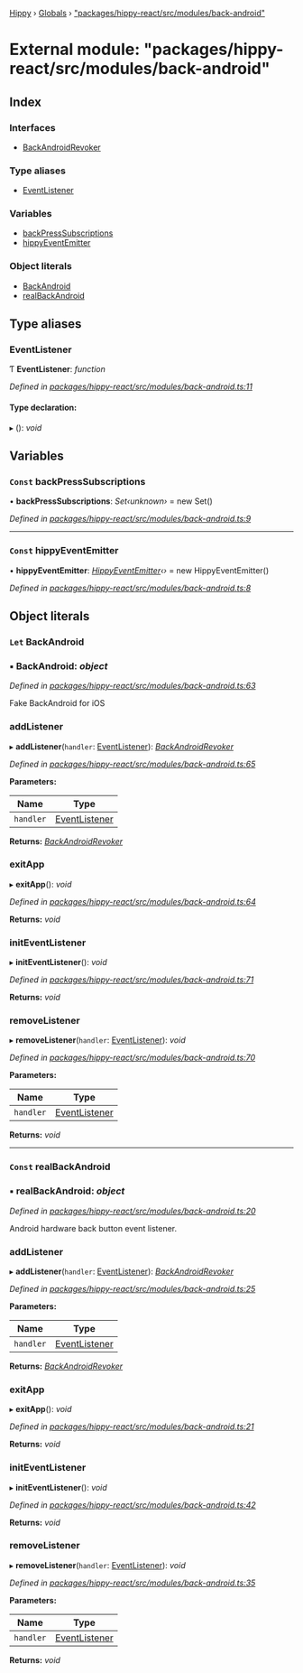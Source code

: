 [Hippy](../README.md) › [Globals](../globals.md) › ["packages/hippy-react/src/modules/back-android"](_packages_hippy_react_src_modules_back_android_.md)

# External module: "packages/hippy-react/src/modules/back-android"

## Index

### Interfaces

* [BackAndroidRevoker](../interfaces/_packages_hippy_react_src_modules_back_android_.backandroidrevoker.md)

### Type aliases

* [EventListener](_packages_hippy_react_src_modules_back_android_.md#eventlistener)

### Variables

* [backPressSubscriptions](_packages_hippy_react_src_modules_back_android_.md#const-backpresssubscriptions)
* [hippyEventEmitter](_packages_hippy_react_src_modules_back_android_.md#const-hippyeventemitter)

### Object literals

* [BackAndroid](_packages_hippy_react_src_modules_back_android_.md#let-backandroid)
* [realBackAndroid](_packages_hippy_react_src_modules_back_android_.md#const-realbackandroid)

## Type aliases

###  EventListener

Ƭ **EventListener**: *function*

*Defined in [packages/hippy-react/src/modules/back-android.ts:11](https://github.com/jeromehan/Hippy/blob/6216275/packages/hippy-react/src/modules/back-android.ts#L11)*

#### Type declaration:

▸ (): *void*

## Variables

### `Const` backPressSubscriptions

• **backPressSubscriptions**: *Set‹unknown›* =  new Set()

*Defined in [packages/hippy-react/src/modules/back-android.ts:9](https://github.com/jeromehan/Hippy/blob/6216275/packages/hippy-react/src/modules/back-android.ts#L9)*

___

### `Const` hippyEventEmitter

• **hippyEventEmitter**: *[HippyEventEmitter](../classes/_packages_hippy_react_src_events_emitter_.hippyeventemitter.md)‹›* =  new HippyEventEmitter()

*Defined in [packages/hippy-react/src/modules/back-android.ts:8](https://github.com/jeromehan/Hippy/blob/6216275/packages/hippy-react/src/modules/back-android.ts#L8)*

## Object literals

### `Let` BackAndroid

### ▪ **BackAndroid**: *object*

*Defined in [packages/hippy-react/src/modules/back-android.ts:63](https://github.com/jeromehan/Hippy/blob/6216275/packages/hippy-react/src/modules/back-android.ts#L63)*

Fake BackAndroid for iOS

###  addListener

▸ **addListener**(`handler`: [EventListener](_packages_hippy_react_src_modules_back_android_.md#eventlistener)): *[BackAndroidRevoker](../interfaces/_packages_hippy_react_src_modules_back_android_.backandroidrevoker.md)*

*Defined in [packages/hippy-react/src/modules/back-android.ts:65](https://github.com/jeromehan/Hippy/blob/6216275/packages/hippy-react/src/modules/back-android.ts#L65)*

**Parameters:**

Name | Type |
------ | ------ |
`handler` | [EventListener](_packages_hippy_react_src_modules_back_android_.md#eventlistener) |

**Returns:** *[BackAndroidRevoker](../interfaces/_packages_hippy_react_src_modules_back_android_.backandroidrevoker.md)*

###  exitApp

▸ **exitApp**(): *void*

*Defined in [packages/hippy-react/src/modules/back-android.ts:64](https://github.com/jeromehan/Hippy/blob/6216275/packages/hippy-react/src/modules/back-android.ts#L64)*

**Returns:** *void*

###  initEventListener

▸ **initEventListener**(): *void*

*Defined in [packages/hippy-react/src/modules/back-android.ts:71](https://github.com/jeromehan/Hippy/blob/6216275/packages/hippy-react/src/modules/back-android.ts#L71)*

**Returns:** *void*

###  removeListener

▸ **removeListener**(`handler`: [EventListener](_packages_hippy_react_src_modules_back_android_.md#eventlistener)): *void*

*Defined in [packages/hippy-react/src/modules/back-android.ts:70](https://github.com/jeromehan/Hippy/blob/6216275/packages/hippy-react/src/modules/back-android.ts#L70)*

**Parameters:**

Name | Type |
------ | ------ |
`handler` | [EventListener](_packages_hippy_react_src_modules_back_android_.md#eventlistener) |

**Returns:** *void*

___

### `Const` realBackAndroid

### ▪ **realBackAndroid**: *object*

*Defined in [packages/hippy-react/src/modules/back-android.ts:20](https://github.com/jeromehan/Hippy/blob/6216275/packages/hippy-react/src/modules/back-android.ts#L20)*

Android hardware back button event listener.

###  addListener

▸ **addListener**(`handler`: [EventListener](_packages_hippy_react_src_modules_back_android_.md#eventlistener)): *[BackAndroidRevoker](../interfaces/_packages_hippy_react_src_modules_back_android_.backandroidrevoker.md)*

*Defined in [packages/hippy-react/src/modules/back-android.ts:25](https://github.com/jeromehan/Hippy/blob/6216275/packages/hippy-react/src/modules/back-android.ts#L25)*

**Parameters:**

Name | Type |
------ | ------ |
`handler` | [EventListener](_packages_hippy_react_src_modules_back_android_.md#eventlistener) |

**Returns:** *[BackAndroidRevoker](../interfaces/_packages_hippy_react_src_modules_back_android_.backandroidrevoker.md)*

###  exitApp

▸ **exitApp**(): *void*

*Defined in [packages/hippy-react/src/modules/back-android.ts:21](https://github.com/jeromehan/Hippy/blob/6216275/packages/hippy-react/src/modules/back-android.ts#L21)*

**Returns:** *void*

###  initEventListener

▸ **initEventListener**(): *void*

*Defined in [packages/hippy-react/src/modules/back-android.ts:42](https://github.com/jeromehan/Hippy/blob/6216275/packages/hippy-react/src/modules/back-android.ts#L42)*

**Returns:** *void*

###  removeListener

▸ **removeListener**(`handler`: [EventListener](_packages_hippy_react_src_modules_back_android_.md#eventlistener)): *void*

*Defined in [packages/hippy-react/src/modules/back-android.ts:35](https://github.com/jeromehan/Hippy/blob/6216275/packages/hippy-react/src/modules/back-android.ts#L35)*

**Parameters:**

Name | Type |
------ | ------ |
`handler` | [EventListener](_packages_hippy_react_src_modules_back_android_.md#eventlistener) |

**Returns:** *void*
